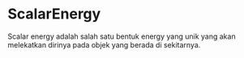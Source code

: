 # ScalarEnergy
Scalar energy adalah salah satu bentuk energy yang unik yang akan melekatkan dirinya pada objek yang berada di sekitarnya. 
